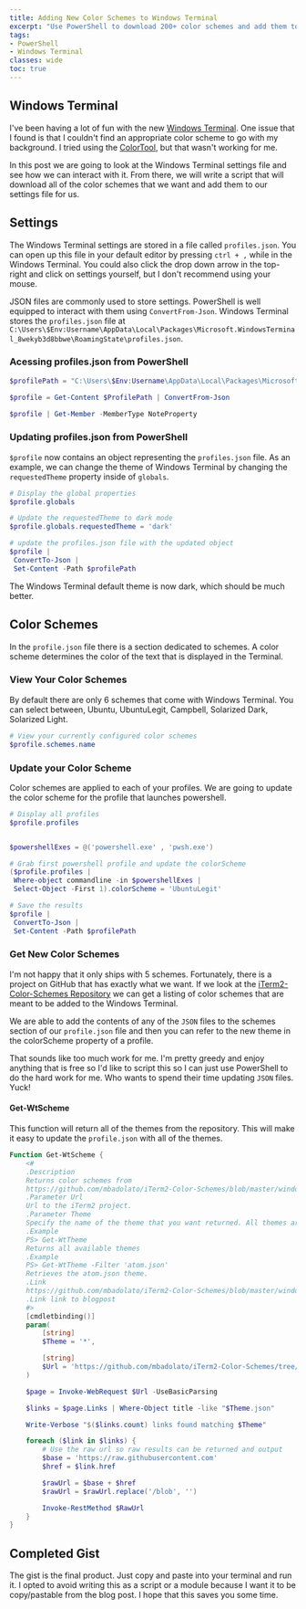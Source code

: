 ```yaml
---
title: Adding New Color Schemes to Windows Terminal
excerpt: "Use PowerShell to download 200+ color schemes and add them to Windows Terminal."
tags:
- PowerShell
- Windows Terminal
classes: wide
toc: true
---
```


## Windows Terminal

I've been having a lot of fun with the new [Windows Terminal](https://github.com/microsoft/terminal). One issue that I found is that I couldn't find an appropriate color scheme to go with my background. I tried using the [ColorTool](https://github.com/Microsoft/Terminal/tree/master/src/tools/ColorTool), but that wasn't working for me.

In this post we are going to look at the Windows Terminal settings file and see how we can interact with it. From there, we will write a script that will download all of the color schemes that we want and add them to our settings file for us.

## Settings

The Windows Terminal settings are stored in a file called `profiles.json`. You can open up this file in your default editor by pressing `ctrl + ,` while in the Windows Terminal. You could also click the drop down arrow in the top-right and click on settings yourself, but I don't recommend using your mouse.

JSON files are commonly used to store settings. PowerShell is well equipped to interact with them using `ConvertFrom-Json`. Windows Terminal stores the `profiles.json` file at `C:\Users\$Env:Username\AppData\Local\Packages\Microsoft.WindowsTerminal_8wekyb3d8bbwe\RoamingState\profiles.json`.

### Acessing profiles.json from PowerShell

```powershell
$profilePath = "C:\Users\$Env:Username\AppData\Local\Packages\Microsoft.WindowsTerminal_8wekyb3d8bbwe\RoamingState\profiles.json"

$profile = Get-Content $ProfilePath | ConvertFrom-Json

$profile | Get-Member -MemberType NoteProperty
```

### Updating profiles.json from PowerShell

`$profile` now contains an object representing the `profiles.json` file. As an example, we can change the theme of Windows Terminal by changing the `requestedTheme` property inside of `globals`.

```powershell
# Display the global properties
$profile.globals

# Update the requestedTheme to dark mode
$profile.globals.requestedTheme = 'dark'

# update the profiles.json file with the updated object
$profile |
 ConvertTo-Json |
 Set-Content -Path $profilePath
```

The Windows Terminal default theme is now dark, which should be much better.

## Color Schemes

In the `profile.json` file there is a section dedicated to schemes. A color scheme determines the color of the text that is displayed in the Terminal.

### View Your Color Schemes

By default there are only 6 schemes that come with Windows Terminal. You can select between, Ubuntu, UbuntuLegit, Campbell, Solarized Dark, Solarized Light.

```powershell
# View your currently configured color schemes
$profile.schemes.name
```

### Update your Color Scheme

Color schemes are applied to each of your profiles. We are going to update the color scheme for the profile that launches powershell.

```powershell
# Display all profiles
$profile.profiles


$powershellExes = @('powershell.exe' , 'pwsh.exe')

# Grab first powershell profile and update the colorScheme
($profile.profiles |
 Where-object commandline -in $powershellExes |
 Select-Object -First 1).colorScheme = 'UbuntuLegit'

# Save the results
$profile |
 ConvertTo-Json |
 Set-Content -Path $profilePath
```

### Get New Color Schemes

I'm not happy that it only ships with 5 schemes. Fortunately, there is a project on GitHub that has exactly what we want. If we look at the [iTerm2-Color-Schemes Repository](https://github.com/mbadolato/iTerm2-Color-Schemes/tree/master/windowsterminal) we can get a listing of color schemes that are meant to be added to the Windows Terminal.

We are able to add the contents of any of the `JSON` files to the schemes section of our `profile.json` file and then you can refer to the new theme in the colorScheme property of a profile.

That sounds like too much work for me. I'm pretty greedy and enjoy anything that is free so I'd like to script this so I can just use PowerShell to do the hard work for me. Who wants to spend their time updating `JSON` files. Yuck!

#### Get-WtScheme

This function will return all of the themes from the repository. This will make it easy to update the `profile.json` with all of the themes.

```powershell
Function Get-WtScheme {
    <#
    .Description
    Returns color schemes from
    https://github.com/mbadolato/iTerm2-Color-Schemes/blob/master/windowsterminal
    .Parameter Url
    Url to the iTerm2 project.
    .Parameter Theme
    Specify the name of the theme that you want returned. All themes are returned by default
    .Example
    PS> Get-WtTheme
    Returns all available themes
    .Example
    PS> Get-WtTheme -Filter 'atom.json'
    Retrieves the atom.json theme.
    .Link
    https://github.com/mbadolato/iTerm2-Color-Schemes/blob/master/windowsterminal/
    .Link link to blogpost
    #>
    [cmdletbinding()]
    param(
        [string]
        $Theme = '*',

        [string]
        $Url = 'https://github.com/mbadolato/iTerm2-Color-Schemes/tree/master/windowsterminal'
    )

    $page = Invoke-WebRequest $Url -UseBasicParsing

    $links = $page.Links | Where-Object title -like "$Theme.json"

    Write-Verbose "$($links.count) links found matching $Theme"

    foreach ($link in $links) {
        # Use the raw url so raw results can be returned and output
        $base = 'https://raw.githubusercontent.com'
        $href = $link.href

        $rawUrl = $base + $href
        $rawUrl = $rawUrl.replace('/blob', '')

        Invoke-RestMethod $RawUrl
    }
}

```

## Completed Gist

The gist is the final product. Just copy and paste into your terminal and run it. I opted to avoid writing this as a script or a module because I want it to be copy/pastable from the blog post. I hope that this saves you some time.

<script src="https://gist.github.com/AndrewPla/5c302e91af5448c89a65bfab364249d8.js"></script>
